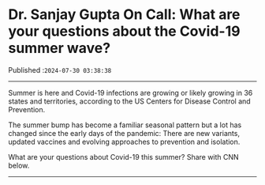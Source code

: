 # Dr. Sanjay Gupta On Call: What are your questions about the Covid-19 summer wave?

Published :`2024-07-30 03:38:38`

---

Summer is here and Covid-19 infections are growing or likely growing in 36 states and territories, according to the US Centers for Disease Control and Prevention.

The summer bump has become a familiar seasonal pattern but a lot has changed since the early days of the pandemic: There are new variants, updated vaccines and evolving approaches to prevention and isolation.

What are your questions about Covid-19 this summer? Share with CNN below.

---

